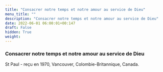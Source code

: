```yaml
---
title: "Consacrer notre temps et notre amour au service de Dieu"
menu_title: ""
description: "Consacrer notre temps et notre amour au service de Dieu"
date: 2022-06-01 06:00:01+00:147
draft: False
hidden: True
weight:
---
```

### Consacrer notre temps et notre amour au service de Dieu

St Paul - reçu en 1970, Vancouver, Colombie-Britannique, Canada.
